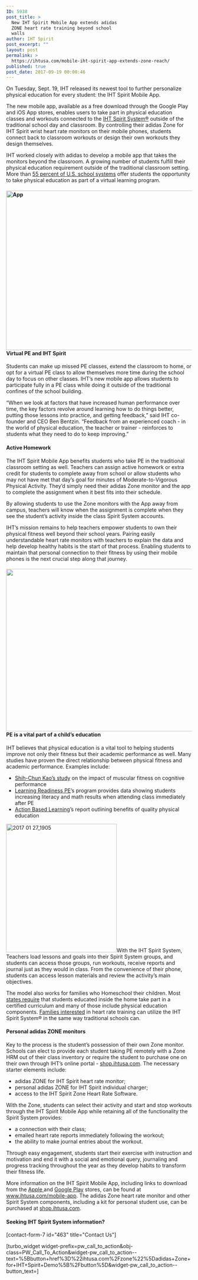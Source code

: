 ```yaml
---
ID: 5938
post_title: >
  New IHT Spirit Mobile App extends adidas
  ZONE heart rate training beyond school
  walls
author: IHT Spirit
post_excerpt: ""
layout: post
permalink: >
  https://ihtusa.com/mobile-iht-spirit-app-extends-zone-reach/
published: true
post_date: 2017-09-19 00:00:46
---
```

<span style="font-weight: 400;">On </span>Tuesday, Sept. 19<span style="font-weight: 400;">, IHT released its newest tool to further personalize physical education for every student: the IHT Spirit Mobile App.</span>

<span style="font-weight: 400;">The new mobile app, available as a free download through the Google Play and iOS App stores, enables users to take part in physical education classes and workouts connected to the <a href="http://ihtusa.com/spirit-system">IHT Spirit System®</a> outside of the traditional school day and classroom. By controlling their adidas Zone for IHT Spirit wrist heart rate monitors on their mobile phones, students connect back to classroom workouts or design their own workouts they design themselves.  </span>

<span style="font-weight: 400;">IHT worked closely with adidas to develop a mobile app that takes the monitors beyond the classroom. A growing number of students </span><span style="font-weight: 400;">f</span><span style="font-weight: 400;">ulfill their physical education requirement outside of the traditional classroom setting. More than </span><a href="https://nces.ed.gov/pubs2012/2012008.pdf"><span style="font-weight: 400;">55 percent of U.S. school systems</span></a><span style="font-weight: 400;"> offer students the opportunity to take physical education as part of a virtual learning program.</span><!--more-->
<h4><b><a href="https://vimeo.com/231715870"><img class="wp-image-5942 alignright" src="https://ihtusa.com/wp-content/uploads/2017/09/App-newsletter-1-1024x682.jpg" alt="App" width="650" height="433" /></a>Virtual PE and IHT Spirit</b></h4>
<span style="font-weight: 400;">Students can make up missed PE classes, extend the classroom to home, or opt for a virtual PE class to allow themselves more time during the school day to focus on other classes. IHT’s new mobile app allows students to participate fully in a PE class while doing it outside of the traditional confines of the school building. </span>

<span style="font-weight: 400;">“When we look at factors that have increased human performance over time, the key factors revolve around learning how to do things better, putting those lessons into practice, and getting feedback,” said IHT co-founder and CEO Ben Bentzin. “Feedback from an experienced coach - in the world of physical education, the teacher or trainer - reinforces to students what they need to do to keep improving.”</span>
<h4><b>Active Homework</b></h4>
<span style="font-weight: 400;">The IHT Spirit Mobile App benefits students who take PE in the traditional classroom setting as well. Teachers can assign active homework or extra credit for students to complete away from school or allow students who may not have met that day’s goal for minutes of Moderate-to-Vigorous Physical Activity. They’d simply need their adidas Zone monitor and the app to complete the assignment when it best fits into their schedule.</span>

<span style="font-weight: 400;">By allowing students to use the Zone monitors with the App away from campus, teachers will know when the assignment is complete when they see the student’s activity inside the class Spirit System accounts.</span>

<span style="font-weight: 400;">IHT’s mission remains to help teachers empower students to own their physical fitness well beyond their school years. Pairing easily understandable heart rate monitors with teachers to explain the data and help develop healthy habits is the start of that process. Enabling students to maintain that personal connection to their fitness by using their mobile phones is the next crucial step along that journey.</span>
<h4><b><a href="https://ihtusa.com/wp-content/uploads/2017/09/apps.jpg"><img class="aligncenter wp-image-5935" src="https://ihtusa.com/wp-content/uploads/2017/09/apps-1024x695.jpg" alt="" width="650" height="441" /></a>PE is a vital part of a child’s education</b></h4>
<span style="font-weight: 400;">IHT believes that physical education is a vital tool to helping students improve not only their fitness but their academic performance as well. Many studies have proven the direct relationship between physical fitness and academic performance. Examples include:</span>
<ul>
 	<li style="font-weight: 400;"><a href="https://ihtusa.com/muscular-fitness-enhances-cognitive-improvement/" target="_blank" rel="noopener"><span style="font-weight: 400;">Shih-Chun Kao’s study</span></a><span style="font-weight: 400;"> on the impact of muscular fitness on cognitive performance</span></li>
 	<li style="font-weight: 400;"><a href="https://ihtusa.com/quality-pe-sparks-academic-readiness/" target="_blank" rel="noopener"><span style="font-weight: 400;">Learning Readiness PE</span></a><span style="font-weight: 400;">’s program provides data showing students increasing literacy and math results when attending class immediately after PE</span></li>
 	<li style="font-weight: 400;"><a href="https://drive.google.com/file/d/0B2omCRUhyabXYTExaVJMMTEwcXc/view?pref=2&amp;pli=1" target="_blank" rel="noopener"><span style="font-weight: 400;">Action Based Learning</span></a><span style="font-weight: 400;">’s report outlining benefits of quality physical education</span></li>
</ul>
<span style="font-weight: 400;"><a href="https://ihtusa.com/wp-content/uploads/2017/04/2017-01-27_1905-e1489191552993-1.jpg"><img class="alignright size-full wp-image-3200" src="https://ihtusa.com/wp-content/uploads/2017/04/2017-01-27_1905-e1489191552993-1.jpg" alt="2017 01 27_1905" width="300" height="349" /></a>With the IHT Spirit System, Teachers load lessons and goals into their Spirit System groups, and students can access those groups, run workouts, receive reports and journal just as they would in class. From the convenience of their phone, students can access lesson materials and review the activity’s main objectives. </span>

<span style="font-weight: 400;">The model also works for families who Homeschool their children. Most </span><a href="https://www.responsiblehomeschooling.org/policy-issues/current-policy/" target="_blank" rel="noopener"><span style="font-weight: 400;">states require</span></a><span style="font-weight: 400;"> that students educated inside the home take part in a certified curriculum and many of those include physical education components. </span><a href="https://ihtusa.com/who-we-serve/distance-learning/" target="_blank" rel="noopener"><span style="font-weight: 400;">Families interested</span></a><span style="font-weight: 400;"> in heart rate training can utilize the IHT Spirit System® in the same way traditional schools can. </span>
<h4><b>Personal adidas ZONE monitors</b></h4>
<span style="font-weight: 400;">Key to the process is the student’s possession of their own Zone monitor. Schools can elect to provide each student taking PE remotely with a Zone HRM out of their class inventory or require the student to purchase one on their own through IHT’s online portal - <a href="http://shop.ihtusa.com" target="_blank" rel="noopener">shop.ihtusa.com</a>. The necessary starter elements include:</span>
<ul>
 	<li style="font-weight: 400;"><span style="font-weight: 400;">adidas ZONE for IHT Spirit heart rate monitor;</span></li>
 	<li style="font-weight: 400;"><span style="font-weight: 400;">personal adidas ZONE for IHT Spirit individual charger;</span></li>
 	<li style="font-weight: 400;"><span style="font-weight: 400;">access to the IHT Spirit Zone Heart Rate Software.</span></li>
</ul>
<span style="font-weight: 400;">With the Zone, students can select their activity and start and stop workouts through the IHT Spirit Mobile App while retaining all of the functionality the Spirit System provides:</span>
<ul>
 	<li style="font-weight: 400;"><span style="font-weight: 400;">a connection with their class;</span></li>
 	<li style="font-weight: 400;"><span style="font-weight: 400;">emailed heart rate reports immediately following the workout;</span></li>
 	<li style="font-weight: 400;"><span style="font-weight: 400;">the ability to make journal entries about the workout.</span></li>
</ul>
<span style="font-weight: 400;">Through easy engagement, students start their exercise with instruction and motivation and end it with a social and emotional query, journaling and progress tracking throughout the year as they develop habits to transform their fitness life.</span>

<span style="font-weight: 400;">More information on the IHT Spirit Mobile App, including links to download from the <a href="https://itunes.apple.com/us/app/iht-spirit/id1253349313?mt=8" target="_blank" rel="noopener">Apple </a>and <a href="https://play.google.com/store/apps/details?id=com.adidas.iht" target="_blank" rel="noopener">Google Play</a> stores, can be found at </span><a href="http://www.ihtusa.com/mobile-app"><span style="font-weight: 400;">www.ihtusa.com/mobile-app</span></a><span style="font-weight: 400;">. The adidas Zone heart rate monitor and other Spirit System components, including a kit for personal student use, can be purchased at </span><a href="https://shop.ihtusa.com/"><span style="font-weight: 400;">shop.ihtusa.com</span></a><span style="font-weight: 400;">.</span>
<h4>Seeking IHT Spirit System information?</h4>
[contact-form-7 id="463" title="Contact Us"]

[turbo_widget widget-prefix=pw_call_to_action&obj-class=PW_Call_To_Action&widget-pw_call_to_action--text=%5Bbutton+href%3D%22ihtusa.com%2Fzone%22%5Dadidas+Zone+for+IHT+Spirit+Demo%5B%2Fbutton%5D&widget-pw_call_to_action--button_text=]